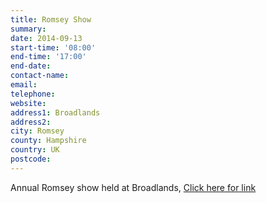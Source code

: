 ```yaml
---
title: Romsey Show
summary: 
date: 2014-09-13
start-time: '08:00'
end-time: '17:00'
end-date: 
contact-name: 
email: 
telephone: 
website: 
address1: Broadlands
address2: 
city: Romsey
county: Hampshire
country: UK
postcode: 
---
```

Annual Romsey show held at Broadlands, [Click here for link](http://www.romseyshow.co.uk/)

